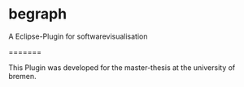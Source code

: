 begraph
=======

A Eclipse-Plugin for softwarevisualisation

=======

This Plugin was developed for the master-thesis at the university of bremen.